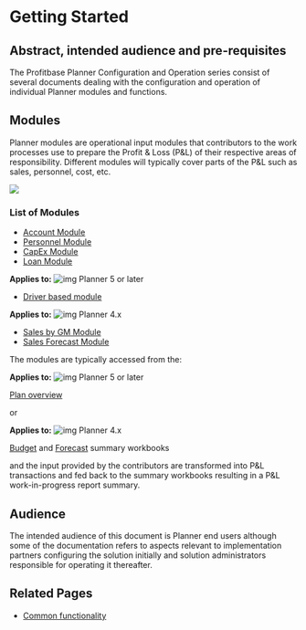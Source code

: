 # Getting Started
## Abstract, intended audience and pre-requisites
The Profitbase Planner Configuration and Operation series consist of several documents dealing with the configuration and operation of individual Planner modules and functions.
<br/>

## Modules
Planner modules are operational input modules that contributors to the work processes use to prepare the Profit & Loss (P&L) of their respective areas of responsibility. Different modules will typically cover parts of the P&L such as sales, personnel, cost, etc.

![](https://profitbasedocs.blob.core.windows.net/plannerimages/getting-started-modules.jpg)
<br/>

### List of Modules
- [Account Module](modules/account.md)
- [Personnel Module](modules/personnel.md)
- [CapEx Module](workbooks/financial-planning/capex.md)
- [Loan Module](workbooks/financial-planning/loan.md)

**Applies to:** ![img](https://profitbasedocs.blob.core.windows.net/icons/yes-icon.png) Planner 5 or later

- [Driver based module](modules/driver-based.md)

**Applies to:** ![img](https://profitbasedocs.blob.core.windows.net/icons/yes-icon.png) Planner 4.x

- [Sales by GM Module](modules/sales-gm)
- [Sales Forecast Module](modules/sales-forecast.md)

The modules are typically accessed from the:

**Applies to:** ![img](https://profitbasedocs.blob.core.windows.net/icons/yes-icon.png) Planner 5 or later

[Plan overview](workbooks/financial-planning/plan-overview.md)<br/>

or<br/>

**Applies to:** ![img](https://profitbasedocs.blob.core.windows.net/icons/yes-icon.png) Planner 4.x

[Budget](workbooks/financial-planning/budget.md) and [Forecast](workbooks/financial-planning/forecast.md) summary workbooks

and the input provided by the contributors are transformed into P&L transactions and fed back to the summary workbooks resulting in a P&L work-in-progress report summary.
<br/>

## Audience
The intended audience of this document is Planner end users although some of the documentation refers to aspects relevant to implementation partners configuring the solution initially and solution administrators responsible for operating it thereafter.
<br/>

## Related Pages
-  [Common functionality](getting-started/common-functionality.md)
